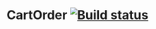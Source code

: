 # CartOrder [![Build status](https://ci.appveyor.com/api/projects/status/ib8xq12nf8x518yn?svg=true)](https://ci.appveyor.com/project/BethPech/cartorder)
